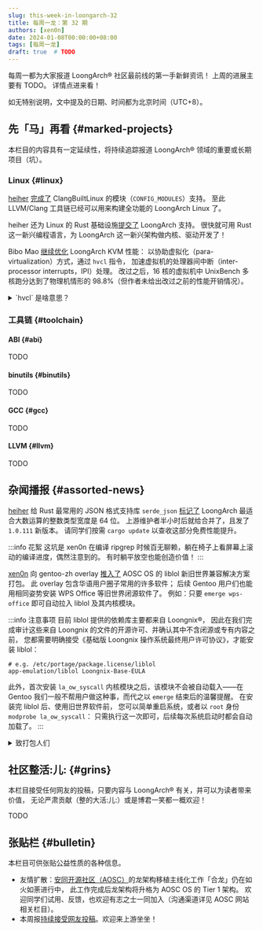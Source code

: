 ```yaml
---
slug: this-week-in-loongarch-32
title: 每周一龙：第 32 期
authors: [xen0n]
date: 2024-01-08T00:00:00+08:00
tags: [每周一龙]
draft: true  # TODO
---
```


每周一都为大家报道 LoongArch&reg; 社区最前线的第一手新鲜资讯！
上周的进展主要有 TODO。
详情点进来看！

<!-- truncate -->

如无特别说明，文中提及的日期、时间都为北京时间（UTC+8）。

## 先「马」再看 {#marked-projects}

本栏目的内容具有一定延续性，将持续追踪报道 LoongArch&reg; 领域的重要或长期项目（坑）。

### Linux {#linux}

[heiher] [完成了](https://github.com/ClangBuiltLinux/linux/issues/1884#issuecomment-1879564435)
ClangBuiltLinux 的模块（`CONFIG_MODULES`）支持。
至此 LLVM/Clang 工具链已经可以用来构建全功能的 LoongArch Linux 了。

heiher 还为 Linux 的 Rust 基础设施[提交了](https://lore.kernel.org/rust-for-linux/20240106065941.180796-1-wangrui@loongson.cn/)
LoongArch 支持。
很快就可用 Rust 这一新兴编程语言，为 LoongArch 这一新兴架构做内核、驱动开发了！

Bibo Mao [继续优化](https://lore.kernel.org/loongarch/20240108064056.232546-1-maobibo@loongson.cn/)
LoongArch KVM 性能：
以协助虚拟化（para-virtualization）方式，通过 `hvcl` 指令，
加速虚拟机的处理器间中断（inter-processor interrupts，IPI）处理。
改过之后，16 核的虚拟机中 UnixBench 多核跑分达到了物理机情形的 98.8%（但作者未给出改过之前的性能开销情况）。

<details>
<summary>`hvcl` 是啥意思？</summary>

从用法上看，`hvcl` 是 `HyperVisor CaLl` 的缩写，「监管调用」的意思：向虚拟机管理器（VM hypervisor）请求些什么。

这样一来，可能有的读者会琢磨了：为啥不像 `syscall` 一样，叫一个长一点但更完整的名字呢？
作为一个能够对最常用指令之一却取到 `pcaddu12i` 这样长的名字保持容忍的架构，
显然 `hypcall` 这种名字更达意，并且与常用指令 `syscall` 风格一致。
实则不然：在 `dbcl`（`DeBugger CaLl`，调试器调用；用来将下位机 CPU 放入调试模式）与 `hvcl` 之间，
`syscall` 反倒成了「异类」！

为了降低学习者的记忆负担，笔者以为命名上如果能做到一致，可能更加友好：
要么将 `dbcl` 与 `hvcl` 改成更达意的 `dbgcall` 与 `hypcall`，
要么将 `syscall` 改成更简练的 `sycl` 或 `sscl` 之类。
考虑到 `syscall` 是个常见单词了，不用背，那么前一种改法可能更受欢迎。
汇编代码的兼容性不会受影响，因为先前的名称一时半会:儿:不会被移除支持。

</details>

[heiher]: https://github.com/heiher

### 工具链 {#toolchain}

#### ABI {#abi}

TODO

#### binutils {#binutils}

TODO

#### GCC {#gcc}

TODO

#### LLVM {#llvm}

TODO

## 杂闻播报 {#assorted-news}

[heiher] 给 Rust 最常用的 JSON 格式支持库 `serde_json`
[标记了](https://github.com/serde-rs/json/pull/1100)
LoongArch 最适合大数运算的整数类型宽度是 64 位。
上游维护者半小时后就给合并了，且发了 `1.0.111` 新版本。
请同学们按需 `cargo update` 以查收这部分免费性能提升。

:::info 花絮
这坑是 xen0n 在编译 ripgrep 时候百无聊赖，躺在椅子上看屏幕上滚动的编译进度，偶然注意到的。
有时躺平放空也能创造价值！
:::

[xen0n] 向 gentoo-zh overlay [推入了](https://github.com/microcai/gentoo-zh/pull/4109)
AOSC OS 的 liblol 新旧世界兼容解决方案打包。
此 overlay 包含华语用户圈子常用的许多软件；
后续 Gentoo 用户们也能用相同姿势安装 WPS Office 等旧世界闭源软件了。
例如：只要 `emerge wps-office` 即可自动拉入 liblol 及其内核模块。

:::info 注意事项
目前 liblol 提供的依赖库主要都来自 Loongnix&reg;，
因此在我们完成审计这些来自 Loongnix 的文件的开源许可、并确认其中不含闭源或专有内容之前，
您都需要明确接受《基础版 Loongnix 操作系统最终用户许可协议》，才能安装 liblol：

```
# e.g. /etc/portage/package.license/liblol
app-emulation/liblol Loongnix-Base-EULA
```

此外，首次安装 `la_ow_syscall` 内核模块之后，该模块不会被自动载入——在 Gentoo
我们一般不帮用户做这种事，而代之以 `emerge` 结束后的温馨提醒。
在安装完 liblol 后、使用旧世界软件前，
您可以简单重启系统，或者以 `root` 身份 `modprobe la_ow_syscall`：
只需执行这一次即可，后续每次系统启动时都会自动加载了。
:::

<details>
<summary>致打包人们</summary>

对旧世界软件包的标记方式是 `RDEPEND` 中的 `loong? ( virtual/loong-ow-compat )`
表达式。

需要注意：旧世界程序的动态链接依赖都是基于 liblol sysroot（`/opt/lol`）解析的，
而与宿主系统 libdir 无关。
这与 Gentoo 当下的 multilib 方案不同，反倒与几年前的 `emul-linux-x86-*` 大包神似；
因此大部分情况下，意在满足动态链接依赖的 `RDEPEND` 项，都不应当对 `loong` 适用。

打包人们可参考 [WPS Office 的打包做法](https://github.com/microcai/gentoo-zh/pull/4112)，
为其他旧世界软件打包。
提交前，记得简单测下软件功能：
如果 liblol sysroot 里缺依赖，可以[去 liblol 上游报告](https://github.com/shankerwangmiao/liblol/issues)。

后续，此打包工作（尤其是起到标记作用的 virtual 包）将进一步上游至 Gentoo 主源；
这将在 liblol 的 license 审计工作完成之后进行。

</details>

[xen0n]: https://github.com/xen0n

## 社区整活:儿: {#grins}

本栏目接受任何网友的投稿，只要内容与 LoongArch&reg; 有关，并可以为读者带来价值，
无论严肃贡献（整的大活:儿:）或是博君一笑都一概欢迎！

TODO

## 张贴栏 {#bulletin}

本栏目可供张贴公益性质的各种信息。

* 友情扩散：[安同开源社区（AOSC）][aosc]的龙架构移植主线化工作「合龙」仍在如火如荼进行中，
  此工作完成后龙架构将升格为 AOSC OS 的 Tier 1 架构。
  欢迎同学们试用、反馈，也欢迎有志之士一同加入（沟通渠道详见 AOSC 网站相关栏目）。
* 本周报[持续接受网友投稿][call-for-submissions]。欢迎来上游坐坐！

[aosc]: https://aosc.io
[call-for-submissions]: https://github.com/loongson-community/areweloongyet/issues/16

